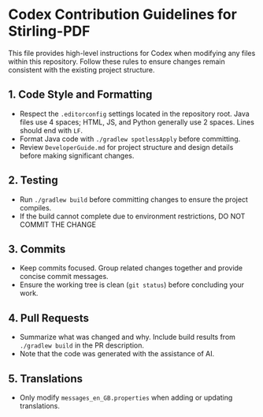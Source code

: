# Codex Contribution Guidelines for Stirling-PDF

This file provides high-level instructions for Codex when modifying any files within this repository. Follow these rules to ensure changes remain consistent with the existing project structure.

## 1. Code Style and Formatting
- Respect the `.editorconfig` settings located in the repository root. Java files use 4 spaces; HTML, JS, and Python generally use 2 spaces. Lines should end with `LF`.
- Format Java code with `./gradlew spotlessApply` before committing.
- Review `DeveloperGuide.md` for project structure and design details before making significant changes.

## 2. Testing
- Run `./gradlew build` before committing changes to ensure the project compiles.
- If the build cannot complete due to environment restrictions, DO NOT COMMIT THE CHANGE

## 3. Commits
- Keep commits focused. Group related changes together and provide concise commit messages.
- Ensure the working tree is clean (`git status`) before concluding your work.

## 4. Pull Requests
- Summarize what was changed and why. Include build results from `./gradlew build` in the PR description.
- Note that the code was generated with the assistance of AI.

## 5. Translations
- Only modify `messages_en_GB.properties` when adding or updating translations.

